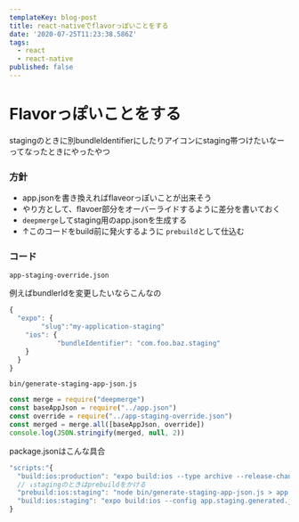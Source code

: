 ```yaml
---
templateKey: blog-post
title: react-nativeでflavorっぽいことをする
date: '2020-07-25T11:23:38.586Z'
tags:
  - react
  - react-native
published: false
---
```


# Flavorっぽいことをする

stagingのときに別bundleIdentifierにしたりアイコンにstaging帯つけたいなーってなったときにやったやつ

### 方針

- app.jsonを書き換えればflaveorっぽいことが出来そう
- やり方として、flavoer部分をオーバーライドするように差分を書いておく
- `deepmerge`してstaging用のapp.jsonを生成する
- ↑このコードをbuild前に発火するように `prebuild`として仕込む

### コード

`app-staging-override.json`

例えばbundlerIdを変更したいならこんなの

```jsx
{
  "expo": {
		"slug":"my-application-staging"
    "ios": {
			"bundleIdentifier": "com.foo.baz.staging"
    }
  }
}
```

`bin/generate-staging-app-json.js`

```jsx
const merge = require("deepmerge")
const baseAppJson = require("../app.json")
const override = require("../app-staging-override.json")
const merged = merge.all([baseAppJson, override])
console.log(JSON.stringify(merged, null, 2))
```

package.jsonはこんな具合

```jsx
"scripts:"{
  "build:ios:production": "expo build:ios --type archive --release-channel=YOUR_PRODUCTION_CHANNEL"
  // ↓stagingのときはprebuildをかける
  "prebuild:ios:staging": "node bin/generate-staging-app-json.js > app.staging.generated.json",
  "build:ios:staging": "expo build:ios --config app.staging.generated.json --type archive --release-channel=YOUR_STAGING_CHANNEL "
}
```


